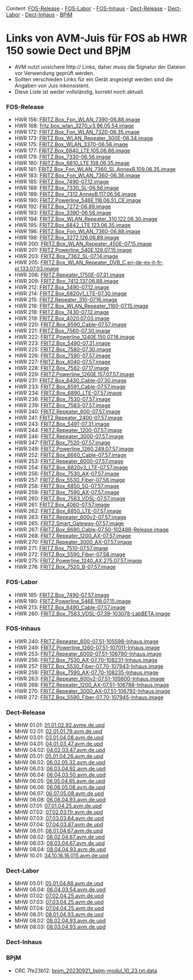 [//]: # ( Do not edit this file! Run generate.sh to create it. )
Content: [FOS-Release](#fos-release) - [FOS-Labor](#fos-labor) - [FOS-Inhaus](#fos-inhaus) - [Dect-Release](#dect-release) - [Dect-Labor](#dect-labor) - [Dect-Inhaus](#dect-inhaus) - [BPjM](#bpjm)
# Links von AVM-Juis für FOS ab HWR 150 sowie Dect und BPjM
 - AVM nutzt unsichere http:// Links, daher muss die Signatur der Dateien vor Verwendung geprüft werden.
 - Sollten verschieden Links für ein Gerät angezeigt werden sind die Angaben von Juis inkonsistent.
 - Diese Liste ist weder vollständig, korrekt noch aktuell.

### FOS-Release
 - HWR 156: [FRITZ.Box_Fon_WLAN_7390-06.88.image](http://download.avm.de/fritzbox/fritzbox-7390/deutschland/fritz.os/FRITZ.Box_Fon_WLAN_7390-06.88.image)
 - HWR 168: [fritz.box_wlan_3270_v3.96.05.54.image](http://download.avm.de/archive/fritz.box/fritzbox.wlan_3270_v3/firmware/deutsch/fritz.box_wlan_3270_v3.96.05.54.image)
 - HWR 172: [FRITZ.Box_Fon_WLAN_7320-06.35.image](http://download.avm.de/archive/fritz.box/fritzbox.fon_wlan_7320/firmware/deutsch/FRITZ.Box_Fon_WLAN_7320-06.35.image)
 - HWR 173: [FRITZ.Box_WLAN_Repeater_300E-06.34.image](http://download.avm.de/fritzwlan/fritzwlan-repeater-300e/deutschland/fritz.os/FRITZ.Box_WLAN_Repeater_300E-06.34.image)
 - HWR 175: [FRITZ.Box_WLAN_3370-06.56.image](http://download.avm.de/archive/fritz.box/fritzbox.wlan_3370/firmware/deutsch/FRITZ.Box_WLAN_3370-06.56.image)
 - HWR 177: [FRITZ.Box_6840_LTE.105.06.88.image](http://download.avm.de/fritzbox/fritzbox-6840-lte/deutschland/fritz.os/FRITZ.Box_6840_LTE.105.06.88.image)
 - HWR 179: [FRITZ.Box_7330-06.56.image](http://download.avm.de/archive/fritz.box/fritzbox.7330/firmware/deutsch/FRITZ.Box_7330-06.56.image)
 - HWR 180: [FRITZ.Box_6810_LTE.108.06.35.image](http://download.avm.de/fritzbox/fritzbox-6810-lte/deutschland/fritz.os//FRITZ.Box_6810_LTE.108.06.35.image)
 - HWR 181: [FRITZ.Box_Fon_WLAN_7360_SL.AnnexB.109.06.35.image](http://download.avm.de/fritzbox/fritzbox-7360-sl/deutschland/fritz.os/FRITZ.Box_Fon_WLAN_7360_SL.AnnexB.109.06.35.image)
 - HWR 183: [FRITZ.Box_Fon_WLAN_7360-06.36.image](http://download.avm.de/fritzbox/fritzbox-7360-v1/deutschland/fritz.os/FRITZ.Box_Fon_WLAN_7360-06.36.image)
 - HWR 185: [FRITZ.Box_7490-07.12.image](http://download.avm.de/firmware/7490/jz76373/3265348765/deutschland/fritz.os/FRITZ.Box_7490-07.12.image)
 - HWR 188: [FRITZ.Box_7330_SL-06.56.image](http://download.avm.de/archive/fritz.box/fritzbox.7330_sl/firmware/deutsch/FRITZ.Box_7330_SL-06.56.image)
 - HWR 189: [FRITZ.Box_7312.AnnexB.117.06.56.image](http://download.avm.de/fritzbox/fritzbox-7312/deutschland/fritz.os/FRITZ.Box_7312.AnnexB.117.06.56.image)
 - HWR 190: [FRITZ.Powerline_546E.118.06.51_CE.image](http://download.avm.de/firmware/546E/8723218764/CE/FRITZ.Powerline_546E.118.06.51_CE.image)
 - HWR 192: [FRITZ.Box_7272-06.89.image](http://download.avm.de/fritzbox/fritzbox-7272/deutschland/fritz.os/FRITZ.Box_7272-06.89.image)
 - HWR 193: [FRITZ.Box_3390-06.56.image](http://download.avm.de/archive/fritz.box/fritzbox.wlan_3390/firmware/deutsch/FRITZ.Box_3390-06.56.image)
 - HWR 194: [FRITZ.Box_WLAN_Repeater_310.122.06.30.image](http://download.avm.de/archive/fritz.box/fritz.wlan_repeater_310/x_misc/FRITZ.Box_WLAN_Repeater_310.122.06.30.image)
 - HWR 195: [FRITZ.Box_6842_LTE.123.06.35.image](http://download.avm.de/fritzbox/fritzbox-6842-lte/deutschland/fritz.os/FRITZ.Box_6842_LTE.123.06.35.image)
 - HWR 196: [FRITZ.Box_Fon_WLAN_7360-06.88.image](http://download.avm.de/fritzbox/fritzbox-7360-v2/deutschland/fritz.os/FRITZ.Box_Fon_WLAN_7360-06.88.image)
 - HWR 198: [FRITZ.Box_3272.126.06.89.image](http://download.avm.de/fritzbox/fritzbox-3272/deutschland/fritz.os/FRITZ.Box_3272.126.06.89.image)
 - HWR 200: [FRITZ.Box_WLAN_Repeater_450E-07.15.image](http://download.avm.de/fritzwlan/fritzwlan-repeater-450e/deutschland/fritz.os/FRITZ.Box_WLAN_Repeater_450E-07.15.image)
 - HWR 201: [FRITZ.Powerline_540E.129.07.15.image](http://download.avm.de/fritzpowerline/fritzpowerline-540e/deutschland/fritz.os/FRITZ.Powerline_540E.129.07.15.image)
 - HWR 203: [FRITZ.Box_7362_SL-07.14.image](http://download.avm.de/fritzbox/fritzbox-7362-sl/deutschland/fritz.os/FRITZ.Box_7362_SL-07.14.image)
 - HWR 205: [FRITZ.Box_WLAN_Repeater_DVB_C.en-de-es-it-fr-pl.133.07.03.image](http://download.avm.de/fritzwlan/fritzwlan-repeater-dvb-c/deutschland/fritz.os/FRITZ.Box_WLAN_Repeater_DVB_C.en-de-es-it-fr-pl.133.07.03.image)
 - HWR 206: [FRITZ.Repeater_1750E-07.31.image](http://download.avm.de/fritzwlan/fritzwlan-repeater-1750e/deutschland/fritz.os/FRITZ.Repeater_1750E-07.31.image)
 - HWR 209: [FRITZ.Box_7412.137.06.88.image](http://download.avm.de/fritzbox/fritzbox-7412/deutschland/fritz.os/FRITZ.Box_7412.137.06.88.image)
 - HWR 212: [FRITZ.Box_3490-07.12.image](http://download.avm.de/firmware/3490/jz76373/3754863962/deutschland/fritz.os/FRITZ.Box_3490-07.12.image)
 - HWR 214: [FRITZ.Box_6820v1_LTE-07.30.image](http://download.avm.de/fritzbox/fritzbox-6820-lte/deutschland/fritz.os/FRITZ.Box_6820v1_LTE-07.30.image)
 - HWR 215: [FRITZ.Repeater_310-07.16.image](http://download.avm.de/fritzwlan/fritzwlan-repeater-310-b/deutschland/fritz.os/FRITZ.Repeater_310-07.16.image)
 - HWR 216: [FRITZ.Box_WLAN_Repeater_1160-07.15.image](http://download.avm.de/fritzwlan/fritzwlan-repeater-1160/deutschland/fritz.os/FRITZ.Box_WLAN_Repeater_1160-07.15.image)
 - HWR 218: [FRITZ.Box_7430-07.12.image](http://download.avm.de/firmware/7430/jz76373/9273521133/deutschland/fritz.os/FRITZ.Box_7430-07.12.image)
 - HWR 219: [FRITZ.Box_4020.07.03.image](http://download.avm.de/fritzbox/fritzbox-4020/deutschland/fritz.os/FRITZ.Box_4020.07.03.image)
 - HWR 220: [FRITZ.Box_6590_Cable-07.57.image](http://download.avm.de/fritzbox/fritzbox-6590-cable/deutschland/fritz.os/FRITZ.Box_6590_Cable-07.57.image)
 - HWR 221: [FRITZ.Box_7560-07.30.image](http://download.avm.de/fritzbox/fritzbox-7560/deutschland/fritz.os/FRITZ.Box_7560-07.30.image)
 - HWR 222: [FRITZ.Powerline_1240E.150.07.16.image](http://download.avm.de/fritzpowerline/fritzpowerline-1240e/deutschland/fritz.os/FRITZ.Powerline_1240E.150.07.16.image)
 - HWR 223: [FRITZ.Box_5490-07.31.image](http://download.avm.de/fritzbox/fritzbox-5490/other/fritz.os/FRITZ.Box_5490-07.31.image)
 - HWR 225: [FRITZ.Box_7580-07.30.image](http://download.avm.de/fritzbox/fritzbox-7580/deutschland/fritz.os/FRITZ.Box_7580-07.30.image)
 - HWR 226: [FRITZ.Box_7590-07.57.image](http://download.avm.de/fritzbox/fritzbox-7590/deutschland/fritz.os/FRITZ.Box_7590-07.57.image)
 - HWR 227: [FRITZ.Box_4040-07.57.image](http://download.avm.de/fritzbox/fritzbox-4040/deutschland/fritz.os/FRITZ.Box_4040-07.57.image)
 - HWR 228: [FRITZ.Box_7582-07.17.image](http://download.avm.de/fritzbox/fritzbox-7582/other/fritz.os/FRITZ.Box_7582-07.17.image)
 - HWR 229: [FRITZ.Powerline_1260E.157.07.57.image](http://download.avm.de/fritzpowerline/fritzpowerline-1260e/deutschland/fritz.os/FRITZ.Powerline_1260E.157.07.57.image)
 - HWR 231: [FRITZ.Box_6430_Cable-07.30.image](http://download.avm.de/fritzbox/fritzbox-6430-cable/deutschland/fritz.os/FRITZ.Box_6430_Cable-07.30.image)
 - HWR 233: [FRITZ.Box_6591_Cable-07.57.image](http://download.avm.de/fritzbox/fritzbox-6591-cable/deutschland/fritz.os/FRITZ.Box_6591_Cable-07.57.image)
 - HWR 234: [FRITZ.Box_6890_LTE-07.57.image](http://download.avm.de/fritzbox/fritzbox-6890-lte/deutschland/fritz.os/FRITZ.Box_6890_LTE-07.57.image)
 - HWR 236: [FRITZ.Box_7530-07.57.image](http://download.avm.de/fritzbox/fritzbox-7530/deutschland/fritz.os/FRITZ.Box_7530-07.57.image)
 - HWR 239: [FRITZ.Box_7583-07.57.image](http://download.avm.de/fritzbox/fritzbox-7583/deutschland/fritz.os/FRITZ.Box_7583-07.57.image)
 - HWR 240: [FRITZ.Repeater_600-07.57.image](http://download.avm.de/fritzwlan/fritzrepeater-600/deutschland/fritz.os/FRITZ.Repeater_600-07.57.image)
 - HWR 241: [FRITZ.Repeater_2400-07.57.image](http://download.avm.de/fritzwlan/fritzrepeater-2400/deutschland/fritz.os/FRITZ.Repeater_2400-07.57.image)
 - HWR 243: [FRITZ.Box_5491-07.31.image](http://download.avm.de/fritzbox/fritzbox-5491/deutschland/fritz.os/FRITZ.Box_5491-07.31.image)
 - HWR 244: [FRITZ.Repeater_1200-07.57.image](http://download.avm.de/fritzwlan/fritzrepeater-1200/deutschland/fritz.os/FRITZ.Repeater_1200-07.57.image)
 - HWR 246: [FRITZ.Repeater_3000-07.57.image](http://download.avm.de/fritzwlan/fritzrepeater-3000/deutschland/fritz.os/FRITZ.Repeater_3000-07.57.image)
 - HWR 247: [FRITZ.Box_7520-07.57.image](http://download.avm.de/fritzbox/fritzbox-7520/deutschland/fritz.os/FRITZ.Box_7520-07.57.image)
 - HWR 249: [FRITZ.Powerline_1260.249.07.57.image](http://download.avm.de/fritzpowerline/fritzpowerline-1260/deutschland/fritz.os/FRITZ.Powerline_1260.249.07.57.image)
 - HWR 252: [FRITZ.Box_6660_Cable-07.57.image](http://download.avm.de/fritzbox/fritzbox-6660-cable/deutschland/fritz.os/FRITZ.Box_6660_Cable-07.57.image)
 - HWR 253: [FRITZ.Repeater_6000-07.57.image](http://download.avm.de/fritzwlan/fritzrepeater-6000/deutschland/fritz.os/FRITZ.Repeater_6000-07.57.image)
 - HWR 254: [FRITZ.Box_6820v3_LTE-07.57.image](http://download.avm.de/fritzbox/fritzbox-6820-lte-v3/deutschland/fritz.os/FRITZ.Box_6820v3_LTE-07.57.image)
 - HWR 256: [FRITZ.Box_7530_AX-07.57.image](http://download.avm.de/fritzbox/fritzbox-7530-ax/deutschland/fritz.os/FRITZ.Box_7530_AX-07.57.image)
 - HWR 257: [FRITZ.Box_5530_Fiber-07.58.image](http://download.avm.de/fritzbox/fritzbox-5530-fiber/deutschland/fritz.os/FRITZ.Box_5530_Fiber-07.58.image)
 - HWR 258: [FRITZ.Box_6850_5G-07.57.image](http://download.avm.de/fritzbox/fritzbox-6850-5g/deutschland/fritz.os/FRITZ.Box_6850_5G-07.57.image)
 - HWR 259: [FRITZ.Box_7590_AX-07.57.image](http://download.avm.de/fritzbox/fritzbox-7590-ax/deutschland/fritz.os/FRITZ.Box_7590_AX-07.57.image)
 - HWR 260: [FRITZ.Box_7583_VDSL-07.57.image](http://download.avm.de/fritzbox/fritzbox-7583-vdsl/deutschland/fritz.os/FRITZ.Box_7583_VDSL-07.57.image)
 - HWR 261: [FRITZ.Box_4060-07.57.image](http://download.avm.de/fritzbox/fritzbox-4060/deutschland/fritz.os/FRITZ.Box_4060-07.57.image)
 - HWR 262: [FRITZ.Box_6850_LTE-07.57.image](http://download.avm.de/fritzbox/fritzbox-6850-lte/deutschland/fritz.os/FRITZ.Box_6850_LTE-07.57.image)
 - HWR 263: [FRITZ.Repeater_600v2-07.57.image](http://download.avm.de/fritzwlan/fritzrepeater-600v2/deutschland/fritz.os/FRITZ.Repeater_600v2-07.57.image)
 - HWR 265: [FRITZ.Smart_Gateway-07.57.image](http://download.avm.de/firmware/smartgateway/FRITZ.Smart_Gateway-07.57.image)
 - HWR 267: [FRITZ.Box_6690_Cable-07.50-102488-Release.image](http://download.avm.de/testfeld/6690/FRITZ.Box_6690_Cable-07.50-102488-Release.image)
 - HWR 268: [FRITZ.Repeater_1200_AX-07.57.image](http://download.avm.de/fritzwlan/fritzrepeater-1200-ax/deutschland/fritz.os/FRITZ.Repeater_1200_AX-07.57.image)
 - HWR 270: [FRITZ.Repeater_3000_AX-07.57.image](http://download.avm.de/fritzwlan/fritzrepeater-3000-ax/deutschland/fritz.os/FRITZ.Repeater_3000_AX-07.57.image)
 - HWR 271: [FRITZ.Box_7510-07.57.image](http://download.avm.de/fritzbox/fritzbox-7510/deutschland/fritz.os/FRITZ.Box_7510-07.57.image)
 - HWR 272: [FRITZ.Box_5590_Fiber-07.58.image](http://download.avm.de/fritzbox/fritzbox-5590-fiber/deutschland/fritz.os/FRITZ.Box_5590_Fiber-07.58.image)
 - HWR 275: [FRITZ.Powerline_1240_AX.275.07.57.image](https://download.avm.de/fritzpowerline/fritzpowerline-1240-ax/deutschland/fritz.os/FRITZ.Powerline_1240_AX.275.07.57.image)
 - HWR 276: [FRITZ.Box_7520_B-07.57.image](http://download.avm.de/fritzbox/fritzbox-7520-B/deutschland/fritz.os/FRITZ.Box_7520_B-07.57.image)

### FOS-Labor
 - HWR 185: [FRITZ.Box_7490-07.57.image](http://download.avm.de/fritzbox/fritzbox-7490/deutschland/fritz.os/FRITZ.Box_7490-07.57.image)
 - HWR 190: [FRITZ.Powerline_546E.118.07.15.image](http://download.avm.de/fritzpowerline/fritzpowerline-546e/deutschland/fritz.os/FRITZ.Powerline_546E.118.07.15.image)
 - HWR 213: [FRITZ.Box_6490_Cable-07.57.image](http://download.avm.de/fritzbox/fritzbox-6490-cable/deutschland/fritz.os/FRITZ.Box_6490_Cable-07.57.image)
 - HWR 260: [FRITZ.Box_7583_VDSL-07.39-103078-LabBETA.image](http://download.avm.de/labor/MOVE21/7583VDSL/FRITZ.Box_7583_VDSL-07.39-103078-LabBETA.image)

### FOS-Inhaus
 - HWR 240: [FRITZ.Repeater_600-07.51-105598-Inhaus.image](http://download.avm.de/inhaus/MOVE21NL1/600/FRITZ.Repeater_600-07.51-105598-Inhaus.image)
 - HWR 249: [FRITZ.Powerline_1260-07.51-107011-Inhaus.image](http://download.avm.de/inhaus/MOVE21NL1/1260/FRITZ.Powerline_1260-07.51-107011-Inhaus.image)
 - HWR 253: [FRITZ.Repeater_6000-07.51-106790-Inhaus.image](http://download.avm.de/inhaus/MOVE21NL1/6000/FRITZ.Repeater_6000-07.51-106790-Inhaus.image)
 - HWR 256: [FRITZ.Box_7530_AX-07.70-108231-Inhaus.image](http://download.avm.de/inhaus/GoFiber23/7530AX/FRITZ.Box_7530_AX-07.70-108231-Inhaus.image)
 - HWR 257: [FRITZ.Box_5530_Fiber-07.70-107943-Inhaus.image](http://download.avm.de/inhaus/GoFiber23/5530Fiber/FRITZ.Box_5530_Fiber-07.70-107943-Inhaus.image)
 - HWR 259: [FRITZ.Box_7590_AX-07.70-108235-Inhaus.image](http://download.avm.de/inhaus/GoFiber23/7590AX/FRITZ.Box_7590_AX-07.70-108235-Inhaus.image)
 - HWR 263: [FRITZ.Repeater_600v2-07.51-105600-Inhaus.image](http://download.avm.de/inhaus/MOVE21NL1/600v2/FRITZ.Repeater_600v2-07.51-105600-Inhaus.image)
 - HWR 268: [FRITZ.Repeater_1200_AX-07.51-106788-Inhaus.image](http://download.avm.de/inhaus/MOVE21NL1/1200AX/FRITZ.Repeater_1200_AX-07.51-106788-Inhaus.image)
 - HWR 270: [FRITZ.Repeater_3000_AX-07.51-106792-Inhaus.image](http://download.avm.de/inhaus/MOVE21NL1/3000AX/FRITZ.Repeater_3000_AX-07.51-106792-Inhaus.image)
 - HWR 272: [FRITZ.Box_5590_Fiber-07.70-107945-Inhaus.image](http://download.avm.de/inhaus/GoFiber23/5590Fiber/FRITZ.Box_5590_Fiber-07.70-107945-Inhaus.image)

### Dect-Release
 - MHW 01.01: [01.01.02.92.avme.de.upd](http://download.avm.de/dect/0101/01.01.02.92.avme.de.upd)
 - MHW 02.01: [02.01.01.79.avm.de.upd](http://download.avm.de/dect/0201/02.01.01.79.avm.de.upd)
 - MHW 03.01: [03.01.04.08.avm.de.upd](http://download.avm.de/dect/0301/iq17/03.01.04.08.avm.de.upd)
 - MHW 04.01: [04.01.03.47.avm.de.upd](http://download.avm.de/dect/0401/p15/04.01.03.47.avm.de.upd)
 - MHW 04.02: [04.02.03.47.avm.de.upd](http://download.avm.de/dect/0402/p15/04.02.03.47.avm.de.upd)
 - MHW 05.01: [05.01.04.26.avm.de.upd](http://download.avm.de/dect/0501/mesh18/05.01.04.26.avm.de.upd)
 - MHW 06.02: [06.02.05.32.avm.de.upd](http://download.avm.de/dect/0602/move21/06.02.05.32.avm.de.upd)
 - MHW 06.03: [06.03.04.92.avm.de.upd](http://download.avm.de/dect/0603/move21/06.03.04.92.avm.de.upd)
 - MHW 06.04: [06.04.03.50.avm.de.upd](http://download.avm.de/dect/0604/p15/06.04.03.50.avm.de.upd)
 - MHW 06.05: [06.05.04.85.avm.de.upd](http://download.avm.de/dect/0605/iq17/06.05.04.85.avm.de.upd)
 - MHW 06.06: [06.06.05.08.avm.de.upd](http://download.avm.de/dect/0606/Move21/06.06.05.08.avm.de.upd)
 - MHW 06.07: [06.07.05.08.avm.de.upd](http://download.avm.de/dect/0607/Move21/06.07.05.08.avm.de.upd)
 - MHW 06.08: [06.08.04.93.avm.de.upd](http://download.avm.de/dect/0608/naut_test/06.08.04.93.avm.de.upd)
 - MHW 07.01: [07.01.04.25.avm.de.upd](http://download.avm.de/dect/0701/07.01.04.25.avm.de.upd)
 - MHW 07.02: [07.02.03.11r.avm.de.upd](http://download.avm.de/dect/0702/perf12r/07.02.03.11r.avm.de.upd)
 - MHW 07.03: [07.03.03.64.avm.de.upd](http://download.avm.de/dect/0703/p15/07.03.03.64.avm.de.upd)
 - MHW 07.04: [07.04.03.87.avm.de.upd](http://download.avm.de/dect/0704/c16/07.04.03.87.avm.de.upd)
 - MHW 08.01: [08.01.04.67.avm.de.upd](http://download.avm.de/dect/0801/psq19p2/08.01.04.67.avm.de.upd)
 - MHW 08.02: [08.02.04.67.avm.de.upd](http://download.avm.de/dect/0802/psq19p2/08.02.04.67.avm.de.upd)
 - MHW 08.03: [08.03.04.67.avm.de.upd](http://download.avm.de/dect/0803/psq19p2/08.03.04.67.avm.de.upd)
 - MHW 08.04: [08.04.04.93.avm.de.upd](http://download.avm.de/dect/0804/move21/08.04.04.93.avm.de.upd)
 - MHW 10.01: [34.10.16.16.015.avm.de.upd](http://download.avm.de/dect/1001/Release/34.10.16.16.015.avm.de.upd)

### Dect-Labor
 - MHW 05.01: [05.01.04.88.avm.de.upd](http://download.avm.de/dect/0501/move21/05.01.04.88.avm.de.upd)
 - MHW 06.04: [06.04.03.54.avm.de.upd](http://download.avm.de/dect/0604/p15/06.04.03.54.avm.de.upd)
 - MHW 07.02: [07.02.04.25.avm.de.upd](http://download.avm.de/dect/0702/move21/07.02.04.25.avm.de.upd)
 - MHW 07.03: [07.03.04.25.avm.de.upd](http://download.avm.de/dect/0703/move21/07.03.04.25.avm.de.upd)
 - MHW 07.04: [07.04.04.25.avm.de.upd](http://download.avm.de/dect/0704/move21/07.04.04.25.avm.de.upd)
 - MHW 08.01: [08.01.04.93.avm.de.upd](http://download.avm.de/dect/0801/move21/08.01.04.93.avm.de.upd)
 - MHW 08.02: [08.02.04.93.avm.de.upd](http://download.avm.de/dect/0802/move21/08.02.04.93.avm.de.upd)
 - MHW 08.03: [08.03.04.93.avm.de.upd](http://download.avm.de/dect/0803/move21/08.03.04.93.avm.de.upd)

### Dect-Inhaus

### BPjM
 - CRC 7fe23b12: [bpjm_20230921_bpjm-modul_10_23.txt.data](http://download.avm.de/bpjm/236641/bpjm_20230921_bpjm-modul_10_23.txt.data)
